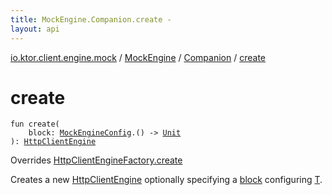 ```yaml
---
title: MockEngine.Companion.create - 
layout: api
---
```


<div class='api-docs-breadcrumbs'><a href="../../index.html">io.ktor.client.engine.mock</a> / <a href="../index.html">MockEngine</a> / <a href="index.html">Companion</a> / <a href="./create.html">create</a></div>

# create

<div class="signature"><code><span class="keyword">fun </span><span class="identifier">create</span><span class="symbol">(</span><br/>&nbsp;&nbsp;&nbsp;&nbsp;<span class="parameterName" id="io.ktor.client.engine.mock.MockEngine.Companion$create(kotlin.Function1((io.ktor.client.engine.mock.MockEngineConfig, kotlin.Unit)))/block">block</span><span class="symbol">:</span>&nbsp;<a href="../../-mock-engine-config/index.html"><span class="identifier">MockEngineConfig</span></a><span class="symbol">.</span><span class="symbol">(</span><span class="symbol">)</span>&nbsp;<span class="symbol">-&gt;</span>&nbsp;<a href="https://kotlinlang.org/api/latest/jvm/stdlib/kotlin/-unit/index.html"><span class="identifier">Unit</span></a><br/><span class="symbol">)</span><span class="symbol">: </span><a href="../../../io.ktor.client.engine/-http-client-engine/index.html"><span class="identifier">HttpClientEngine</span></a></code></div>

Overrides <a href="../../../io.ktor.client.engine/-http-client-engine-factory/create.html">HttpClientEngineFactory.create</a>

Creates a new <a href="../../../io.ktor.client.engine/-http-client-engine/index.html">HttpClientEngine</a> optionally specifying a <a href="create.html#io.ktor.client.engine.mock.MockEngine.Companion$create(kotlin.Function1((io.ktor.client.engine.mock.MockEngineConfig, kotlin.Unit)))/block">block</a> configuring <a href="#">T</a>.

